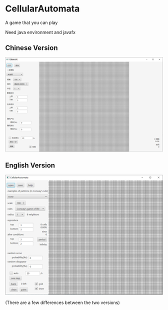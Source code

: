 # CellularAutomata
A game that you can play

Need java environment and javafx

## Chinese Version

![image-20210218195125173](README.assets/image-20210218195125173.png)

## English Version

![image-20210218195249896](README.assets/image-20210218195249896.png)

(There are a few differences between the two versions)